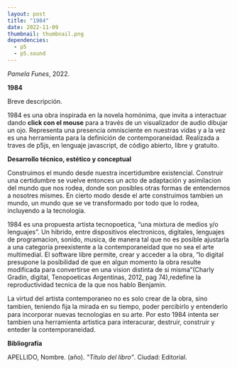 ```yaml
---
layout: post
title: "1984"
date: 2022-11-09
thumbnail: thumbnail.png
dependencies:
  - p5
  - p5.sound
---
```


<div id="div-sketch">
  <script type="text/javascript" src="sketch.js"></script>
</div>

_Pamela Funes_, 2022.

**1984**

Breve descripción.

1984 es una obra inspirada en la novela homónima, que invita a interactuar dando **click con el mouse** para a través de un visualizador de audio dibujar un ojo.
Representa una presencia omnisciente en nuestras vidas y a la vez es una herramienta para la definición de contemporaneidad. Realizada a traves de p5js, en lenguaje javascript, de código abierto, libre y gratuito.


**Desarrollo técnico, estético y conceptual**

Construimos el mundo desde nuestra incertidumbre existencial. Construir una certidumbre se vuelve entonces un acto de adaptación y asimilacion del mundo que nos rodea, donde son posibles otras formas de entendernos a nosotres mismes.
En cierto modo desde el arte construimos tambien un mundo, un mundo que se ve transformado por todo que lo rodea, incluyendo a la tecnologia.

1984 es una propuesta artista tecnopoetica, “una mixtura de medios y/o lenguajes”. Un hibrido, entre dispositivos electronicos, digitales, lenguajes de programacion, sonido, musica, de manera tal que no es posible ajustarla a una categoria preexistente a la contemporaneidad que no sea el arte multimedial.
El software libre permite, crear y acceder a la obra, “lo digital presupone la posibilidad de que en algun momento la obra resulte modificada para convertirse en una vision distinta de si misma”(Charly Gradin, digital, Tenopoeticas Argentinas, 2012, pag 74),redefine la reproductividad tecnica de la que nos hablo Benjamin.

La virtud del artista contemporaneo no es solo crear de la obra, sino tambien, teniendo ﬁja la mirada en su tiempo, poder percibirlo y entenderlo para incorporar nuevas tecnologias en su arte.
Por esto 1984 intenta ser tambien una herramienta artistica para interacurar, destruir, construir y enteder la contemporaneidad.


**Bibliografía**

APELLIDO, Nombre. (año). _"Título del libro"_. Ciudad: Editorial.
